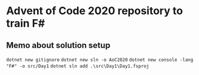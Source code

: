 # Advent of Code 2020 repository to train F\#

## Memo about solution setup

`dotnet new gitignore`
`dotnet new sln -o AoC2020`
`dotnet new console -lang "F#" -o src/Day1`
`dotnet sln add .\src\Day1\Day1.fsproj`
